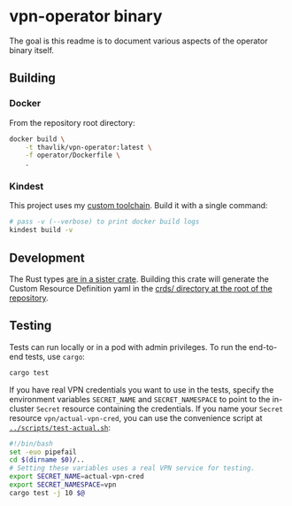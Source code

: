 # vpn-operator binary
The goal is this readme is to document various aspects of the operator binary itself.

## Building
### Docker
From the repository root directory:
```bash
docker build \
    -t thavlik/vpn-operator:latest \
    -f operator/Dockerfile \
    .
```

### Kindest
This project uses my [custom toolchain](https://github.com/midcontinentcontrols/kindest). Build it with a single command:
```bash
# pass -v (--verbose) to print docker build logs
kindest build -v
```

## Development
The Rust types [are in a sister crate](../types). Building this crate will generate the Custom Resource Definition yaml in the [crds/ directory at the root of the repository](../crds).

## Testing
Tests can run locally or in a pod with admin privileges. To run the end-to-end tests, use `cargo`:
```bash
cargo test
```
If you have real VPN credentials you want to use in the tests, specify the environment variables `SECRET_NAME` and `SECRET_NAMESPACE` to point to the in-cluster `Secret` resource containing the credentials. If you name your `Secret` resource `vpn/actual-vpn-cred`, you can use the convenience script at [`../scripts/test-actual.sh`](../scripts/test-actual.sh):
```bash
#!/bin/bash
set -euo pipefail
cd $(dirname $0)/..
# Setting these variables uses a real VPN service for testing.
export SECRET_NAME=actual-vpn-cred
export SECRET_NAMESPACE=vpn
cargo test -j 10 $@
```